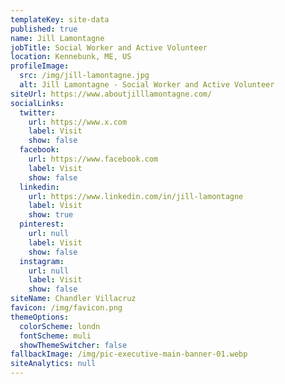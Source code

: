 ```yaml
---
templateKey: site-data
published: true
name: Jill Lamontagne
jobTitle: Social Worker and Active Volunteer
location: Kennebunk, ME, US
profileImage:
  src: /img/jill-lamontagne.jpg
  alt: Jill Lamontagne - Social Worker and Active Volunteer
siteUrl: https://www.aboutjilllamontagne.com/
socialLinks:
  twitter:
    url: https://www.x.com
    label: Visit
    show: false
  facebook:
    url: https://www.facebook.com
    label: Visit
    show: false
  linkedin:
    url: https://www.linkedin.com/in/jill-lamontagne
    label: Visit
    show: true
  pinterest:
    url: null
    label: Visit
    show: false
  instagram:
    url: null
    label: Visit
    show: false
siteName: Chandler Villacruz
favicon: /img/favicon.png
themeOptions:
  colorScheme: londn
  fontScheme: muli
  showThemeSwitcher: false
fallbackImage: /img/pic-executive-main-banner-01.webp
siteAnalytics: null
---
```

